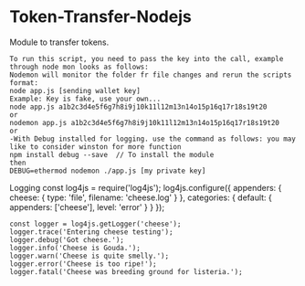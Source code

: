 # Token-Transfer-Nodejs
Module to transfer tokens.

    To run this script, you need to pass the key into the call, example through node mon looks as follows:
    Nodemon will monitor the folder fr file changes and rerun the scripts
    format:
    node app.js [sending wallet key]
    Example: Key is fake, use your own...
    node app.js a1b2c3d4e5f6g7h8i9j10k11l12m13n14o15p16q17r18s19t20
    or
    nodemon app.js a1b2c3d4e5f6g7h8i9j10k11l12m13n14o15p16q17r18s19t20
    or
    -With Debug installed for logging. use the command as follows: you may like to consider winston for more function
    npm install debug --save  // To install the module
    then
    DEBUG=ethermod nodemon ./app.js [my private key]


Logging
    const log4js = require('log4js');
    log4js.configure({
      appenders: { cheese: { type: 'file', filename: 'cheese.log' } },
      categories: { default: { appenders: ['cheese'], level: 'error' } }
    });

    const logger = log4js.getLogger('cheese');
    logger.trace('Entering cheese testing');
    logger.debug('Got cheese.');
    logger.info('Cheese is Gouda.');
    logger.warn('Cheese is quite smelly.');
    logger.error('Cheese is too ripe!');
    logger.fatal('Cheese was breeding ground for listeria.');